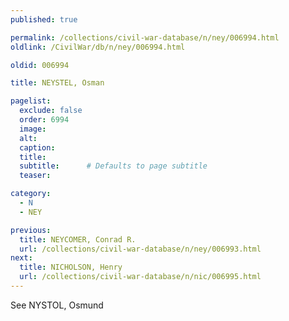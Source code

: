 ```yaml
---
published: true

permalink: /collections/civil-war-database/n/ney/006994.html
oldlink: /CivilWar/db/n/ney/006994.html

oldid: 006994

title: NEYSTEL, Osman

pagelist:
  exclude: false
  order: 6994
  image: 
  alt:
  caption:
  title:
  subtitle:      # Defaults to page subtitle
  teaser:

category: 
  - N 
  - NEY

previous:
  title: NEYCOMER, Conrad R.
  url: /collections/civil-war-database/n/ney/006993.html  
next:
  title: NICHOLSON, Henry
  url: /collections/civil-war-database/n/nic/006995.html   
---
```

See NYSTOL, Osmund